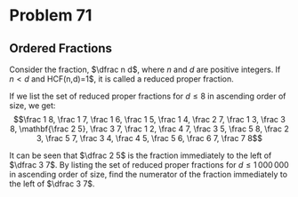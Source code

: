 # Problem 71
## Ordered Fractions

Consider the fraction, $\dfrac n d$, where $n$ and $d$ are positive integers. If $n \lt d$ and HCF(n,d)=1$, it is called a reduced proper fraction.

If we list the set of reduced proper fractions for $d \le 8$ in ascending order of size, we get:
$$\frac 1 8, \frac 1 7, \frac 1 6, \frac 1 5, \frac 1 4, \frac 2 7, \frac 1 3, \frac 3 8, \mathbf{\frac 2 5}, \frac 3 7, \frac 1 2, \frac 4 7, \frac 3 5, \frac 5 8, \frac 2 3, \frac 5 7, \frac 3 4, \frac 4 5, \frac 5 6, \frac 6 7, \frac 7 8$$

It can be seen that $\dfrac 2 5$ is the fraction immediately to the left of $\dfrac 3 7$.
By listing the set of reduced proper fractions for $d \le 1\,000\,000$ in ascending order of size, find the numerator of the fraction immediately to the left of $\dfrac 3 7$.